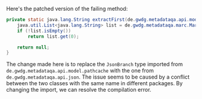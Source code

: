 Here's the patched version of the failing method:

```java
private static java.lang.String extractFirst(de.gwdg.metadataqa.api.model.pathcache.JsonPathCache cache, de.gwdg.metadataqa.api.json.JsonBranch branch) {
    java.util.List<java.lang.String> list = de.gwdg.metadataqa.marc.MarcFactory.extractList(cache, branch);
    if (!list.isEmpty())
        return list.get(0);

    return null;
}
```

The change made here is to replace the `JsonBranch` type imported from `de.gwdg.metadataqa.api.model.pathcache` with the one from `de.gwdg.metadataqa.api.json`. The issue seems to be caused by a conflict between the two classes with the same name in different packages. By changing the import, we can resolve the compilation error.